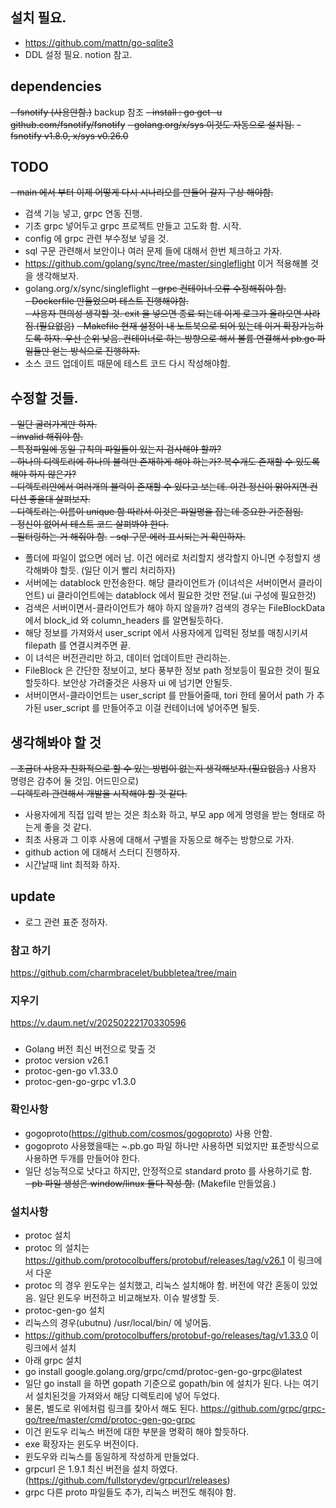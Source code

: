 ## 설치 필요.
- https://github.com/mattn/go-sqlite3
- DDL 설정 필요. notion 참고.

## dependencies
~~- fsnotify (사용안함.)~~ backup 참조
~~- install : go get -u github.com/fsnotify/fsnotify~~
~~- golang.org/x/sys 이것도 자동으로 설치됨.~~
~~- fsnotify v1.8.0, x/sys v0.26.0~~

## TODO
~~- main 에서 부터 이제 어떻게 다시 시나리오를 만들어 갈지 구상 해야함.~~
- 검색 기능 넣고, grpc 연동 진행.
- 기초 grpc 넣어두고 grpc 프로젝트 만들고 고도화 함. 시작.
- config 에 grpc 관련 부수정보 넣을 것.
- sql 구문 관련해서 보안이나 여러 문제 들에 대해서 한번 체크하고 가자.
- https://github.com/golang/sync/tree/master/singleflight 이거 적용해볼 것을 생각해보자.
- golang.org/x/sync/singleflight
  ~~- grpc 컨테이너 오류 수정해줘야 함.~~  
  ~~- Dockerfile 만들었으며 테스트 진행해야함.~~  
  ~~- 사용자 편의성 생각할 것. exit 을 넣으면 종료 되는데 이게 로그가 올라오면 사라짐.(필요없음)~~
  ~~- Makefile 현재 설정이 내 노트북으로 되어 있는데 이거 확장가능하도록 하자. 우선 순위 낮음. 컨테이너로 하는 방향으로 해서 볼륨 연결해서 pb.go 파일들만 얻는 방식으로 진행하자.~~
- 소스 코드 업데이트 때문에 테스트 코드 다시 작성해야함.

## 수정할 것들.
~~- 일단 굴러가게만 하자.~~  
~~- invalid 해줘야 함.~~  
~~- 특정파일에 동일 규칙의 파일들이 있는지 검사해야 할까?~~  
~~- 하나의 디렉토리에 하나의 블럭만 존재하게 해야 하는가? 복수개도 존재할 수 있도록 해야 하지 않은가?~~  
~~- 디렉토리안에서 여러개의 블럭이 존재할 수 있다고 보는데. 이건 정신이 맑아지면 컨디션 좋을대 살펴보자.~~  
~~- 디렉토리는 이름이 unique 함 따라서 이것은 파일명을 잡는데 중요한 기준점임.~~  
~~- 정신이 없어서 테스트 코드 살펴봐야 한다.~~  
~~- 필터링하는 거 해줘야 함.~~
~~- sql 구문 에러 표시되는거 확인하자.~~
- 폴더에 파일이 없으면 에러 남. 이건 에러로 처리할지 생각할지 아니면 수정할지 생각해봐야 할듯. (일단 이거 빨리 처리하자)
- 서버에는 datablock 만전송한다. 해당 클라이언트가 (이녀석은 서버이면서 클라이언트) ui 클라이언트에는 datablock 에서 필요한 것만 전달.(ui 구성에 필요한것)
- 검색은 서버이면서-클라이언트가 해야 하지 않을까? 검색의 경우는 FileBlockData 에서 block_id 와 column_headers 를 알면될듯하다.
- 해당 정보를 가져와서 user_script 에서 사용자에게 입력된 정보를 매칭시키셔 filepath 를 연결시켜주면 끝.
- 이 녀석은 버전관리만 하고, 데이터 업데이트만 관리하는.
- FileBlock 은 간단한 정보이고, 보다 풍부한 정보 path 정보등이 필요한 것이 필요할듯하다. 보안상 가려줄것은 사용자 ui 에 넘기면 안될듯.
- 서버이면서-클라이언트는 user_script 를 만들어줄때, tori 한테 물어서 path 가 추가된 user_script 를 만들어주고 이걸 컨테이너에 넣어주면 될듯.

## 생각해봐야 할 것
~~- 조금더 사용자 친화적으로 할 수 있는 방법이 없는지 생각해보자.(필요없음.)~~ 사용자 명령은 감추어 둘 것임. 어드민으로)    
~~- 디렉토리 관련해서 개발을 시작해야 할 것 같다.~~
- 사용자에게 직접 입력 받는 것은 최소화 하고, 부모 app 에게 명령을 받는 형태로 하는게 좋을 것 같다.
- 최초 사용과 그 이후 사용에 대해서 구별을 자동으로 해주는 방향으로 가자.
- github action 에 대해서 스터디 진행하자.
- 시간날때 lint 최적화 하자.

## update
- 로그 관련 표준 정하자.


### 참고 하기
https://github.com/charmbracelet/bubbletea/tree/main

### 지우기
https://v.daum.net/v/20250222170330596

###
- Golang 버전 최신 버전으로 맞출 것
- protoc version v26.1
- protoc-gen-go v1.33.0
- protoc-gen-go-grpc v1.3.0

### 확인사항
- gogoproto(https://github.com/cosmos/gogoproto) 사용 안함.
- gogoproto 사용했을때는 ~.pb.go 파일 하나만 사용하면 되었지만 표준방식으로 사용하면 두개를 만들어야 한다.
- 일단 성능적으로 낫다고 하지만, 안정적으로 standard proto 를 사용하기로 함.  
  ~~- pb 파일 생성은 window/linux 둘다 작성 함.~~ (Makefile 만들었음.)

### 설치사항
- protoc 설치
- protoc 의 설치는 https://github.com/protocolbuffers/protobuf/releases/tag/v26.1 이 링크에서 다운
- protoc 의 경우 윈도우는 설치했고, 리눅스 설치해야 함. 버전에 약간 혼동이 있었음.  일단 윈도우 버전하고 비교해보자. 이슈 발생할 듯.
- protoc-gen-go 설치
- 리눅스의 경우(ubutnu) /usr/local/bin/ 에 넣어둠.
- https://github.com/protocolbuffers/protobuf-go/releases/tag/v1.33.0 이 링크에서 설치
- 아래 grpc 설치
- go install google.golang.org/grpc/cmd/protoc-gen-go-grpc@latest
- 일단 go install 을 하면 gopath 기준으로 gopath/bin 에 설치가 된다. 나는 여기서 설치된것을 가져와서 해당 디렉토리에 넣어 두었다.
- 물론, 별도로 위에처럼 링크를 찾아서 해도 된다. https://github.com/grpc/grpc-go/tree/master/cmd/protoc-gen-go-grpc
- 이건 윈도우 리눅스 버전에 대한 부분을 명확히 해야 할듯하다.
- exe 확장자는 윈도우 버전이다.
- 윈도우와 리눅스를 동일하게 작성하게 만들었다.
- grpcurl 은 1.9.1 최신 버전을 설치 하였다.(https://github.com/fullstorydev/grpcurl/releases)
- grpc 다른 proto 파일들도 추가, 리눅스 버전도 해줘야 함.